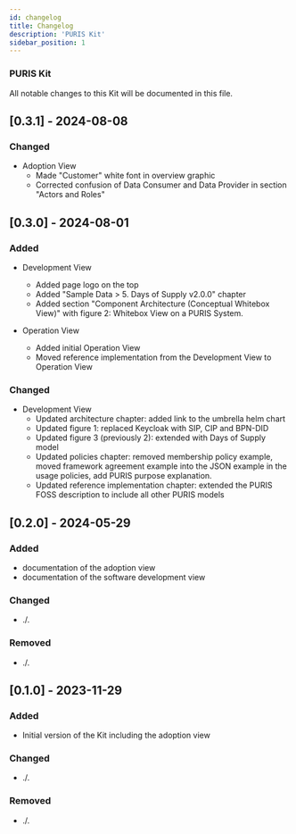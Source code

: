 ```yaml
---
id: changelog
title: Changelog
description: 'PURIS Kit'
sidebar_position: 1
---
```


### PURIS Kit

All notable changes to this Kit will be documented in this file.

## [0.3.1] - 2024-08-08

### Changed

- Adoption View
  - Made "Customer" white font in overview graphic
  - Corrected confusion of Data Consumer and Data Provider in section "Actors and Roles"

## [0.3.0] - 2024-08-01

### Added

- Development View
  - Added page logo on the top
  - Added "Sample Data > 5. Days of Supply v2.0.0" chapter
  - Added section "Component Architecture (Conceptual Whitebox View)" with figure 2: Whitebox View on a PURIS System.

- Operation View
  - Added initial Operation View
  - Moved reference implementation from the Development View to Operation View

### Changed

- Development View
  - Updated architecture chapter: added link to the umbrella helm chart
  - Updated figure 1: replaced Keycloak with SIP, CIP and BPN-DID
  - Updated figure 3 (previously 2): extended with Days of Supply model
  - Updated policies chapter: removed membership policy example, moved framework agreement example into the JSON example in the usage policies, add PURIS purpose explanation.
  - Updated reference implementation chapter: extended the PURIS FOSS description to include all other PURIS models

## [0.2.0] - 2024-05-29

### Added​

- documentation of the adoption view
- documentation of the software development view

### Changed​

- ./.

### Removed​

- ./.

## [0.1.0] - 2023-11-29

### Added

- Initial version of the Kit including the adoption view

### Changed

- ./.

### Removed

- ./.
